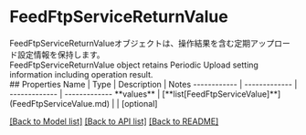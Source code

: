 # FeedFtpServiceReturnValue

<div lang=\"ja\">FeedFtpServiceReturnValueオブジェクトは、操作結果を含む定期アップロード設定情報を保持します。</div> <div lang=\"en\">FeedFtpServiceReturnValue object retains Periodic Upload setting information including operation result.</div> 
## Properties
Name | Type | Description | Notes
------------ | ------------- | ------------- | -------------
**values** | [**list[FeedFtpServiceValue]**](FeedFtpServiceValue.md) |  | [optional] 

[[Back to Model list]](../README.md#documentation-for-models) [[Back to API list]](../README.md#documentation-for-api-endpoints) [[Back to README]](../README.md)


